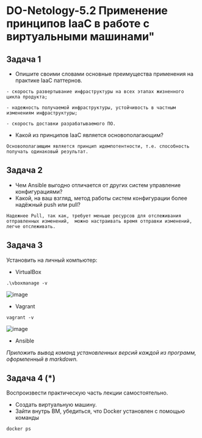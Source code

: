 # DO-Netology-5.2 Применение принципов IaaC в работе с виртуальными машинами"


## Задача 1

- Опишите своими словами основные преимущества применения на практике IaaC паттернов.

 `- скорость развертывание инфраструктуры на всех этапах жизненного цикла продукта;`
 
 `- надежность получаемой инфраструктуры, устойчивость в частным изменениям инфраструктуры;`
 
 `- скорость доставки разрабатываемого ПО.`

- Какой из принципов IaaC является основополагающим?

`Основополагающим является принцип идемпотентности, т.е. способность получать одинаковый результат.`

## Задача 2

- Чем Ansible выгодно отличается от других систем управление конфигурациями?
- Какой, на ваш взгляд, метод работы систем конфигурации более надёжный push или pull?

`Надежнее Pull, так как, требует меньше ресурсов для отслеживания отправленных изменений,  можно настраивать время отправки изменений, легче отслеживать.`

## Задача 3

Установить на личный компьютер:

- VirtualBox

`.\vboxmanage -v`

![image](https://user-images.githubusercontent.com/95496224/191065237-883c7241-1017-4b8a-82c5-e4c2337e1380.png)

- Vagrant

`vagrant -v`

![image](https://user-images.githubusercontent.com/95496224/191066571-4aa18caa-727d-4aef-aa3c-d678d94efba6.png)

- Ansible

*Приложить вывод команд установленных версий каждой из программ, оформленный в markdown.*



## Задача 4 (*)

Воспроизвести практическую часть лекции самостоятельно.

- Создать виртуальную машину.
- Зайти внутрь ВМ, убедиться, что Docker установлен с помощью команды
```
docker ps
```
